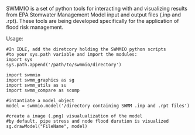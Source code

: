 SWMMIO is a set of python tools for interacting with and visualizing results from EPA Stomwater Management Model input and output files (.inp and .rpt). These tools are being developed specifically for the application of flood risk management.

Usage:
```
#In IDLE, add the diretcory holding the SWMMIO python scripts 
#to your sys.path variable and import the modules:
import sys
sys.path.append('/path/to/swmmio/directory')

import swmmio
import swmm_graphics as sg
import swmm_utils as su
import swmm_compare as scomp

#intantiate a model object
model = swmmio.model('/directory containing SWMM .inp and .rpt files')

#create a image (.png) visualualization of the model
#by default, pipe stress and node flood duration is visualized
sg.drawModel("FileName", model)

``` 
  
